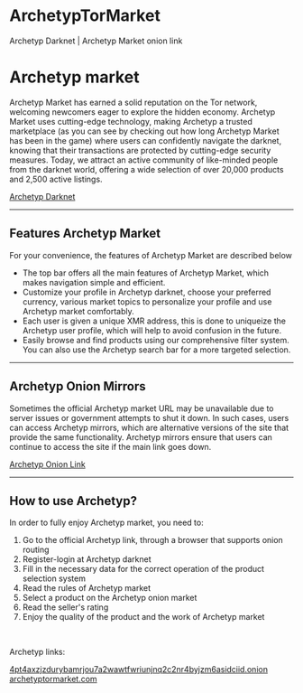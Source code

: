 # ArchetypTorMarket
Archetyp Darknet | Archetyp Market onion link
<body>
  <h1>Archetyp market</h1>
  <p>Archetyp Market has earned a solid reputation on the Tor network, welcoming newcomers eager to explore the hidden economy. Archetyp Market uses cutting-edge technology, making Archetyp a trusted marketplace (as you can see by checking out how long Archetyp Market has been in the game) where users can confidently navigate the darknet, knowing that their transactions are protected by cutting-edge security measures. Today, we attract an active community of like-minded people from the darknet world, offering a wide selection of over 20,000 products and 2,500 active listings.</p>
  <a href="https://archetyptormarket.com/">Archetyp Darknet</a>
  <hr>
  <h2>Features Archetyp Market</h2>
<p>For your convenience, the features of Archetyp Market are described below</p>
  <ul>
    <li>The top bar offers all the main features of Archetyp Market, which makes navigation simple and efficient.</li>
    <li>Customize your profile in Archetyp darknet, choose your preferred currency, various market topics to personalize your profile and use Archetyp market comfortably.</li>
    <li>Each user is given a unique XMR address, this is done to uniqueize the Archetyp user profile, which will help to avoid confusion in the future.</li>
    <li>Easily browse and find products using our comprehensive filter system. You can also use the Archetyp search bar for a more targeted selection.</li>
  </ul>
  <hr>
  <h2>Archetyp Onion Mirrors</h2>
<p>Sometimes the official Archetyp market URL may be unavailable due to server issues or government attempts to shut it down. In such cases, users can access Archetyp mirrors, which are alternative versions of the site that provide the same functionality. Archetyp mirrors ensure that users can continue to access the site if the main link goes down.</p>
  <a href="http://4pt4axzjzdurybamrjou7a2wawtfwriunjnq2c2nr4byjzm6asidciid.onion/">Archetyp Onion Link</a>
  <hr>
  <h2>How to use Archetyp?</h2>
<p>In order to fully enjoy Archetyp market, you need to:</p>
  <ol>
    <li>Go to the official Archetyp link, through a browser that supports onion routing</li>
    <li>Register-login at Archetyp darknet</li>
    <li>Fill in the necessary data for the correct operation of the product selection system</li>
    <li>Read the rules of Archetyp market</li>
    <li>Select a product on the Archetyp onion market</li>
    <li>Read the seller's rating</li>
    <li>Enjoy the quality of the product and the work of Archetyp market</li>
  </ol>
<br>
  <p>Archetyp links:</p>
<a href="http://4pt4axzjzdurybamrjou7a2wawtfwriunjnq2c2nr4byjzm6asidciid.onion/">4pt4axzjzdurybamrjou7a2wawtfwriunjnq2c2nr4byjzm6asidciid.onion</a>
  <br>
<a href="https://archetyptormarket.com/">archetyptormarket.com</a>
  <br>
</body>
